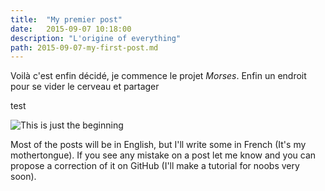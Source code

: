```yaml
---
title:  "My premier post"
date:   2015-09-07 10:18:00
description: "L'origine of everything"
path: 2015-09-07-my-first-post.md
---
```


Voilà c'est enfin décidé, je commence le projet *Morses*. Enfin un endroit pour se vider le cerveau et partager 

test

![This is just the beginning](/assets/images/posts/start.gif)

Most of the posts will be in English, but I'll write some in French (It's my mothertongue). If you see any mistake on a post let me know and you can propose a correction of it on GitHub (I'll make a tutorial for noobs very soon).


